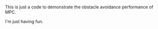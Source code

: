 This is just a code to demonstrate the obstacle avoidance performance of MPC. 

I'm just having fun. 
